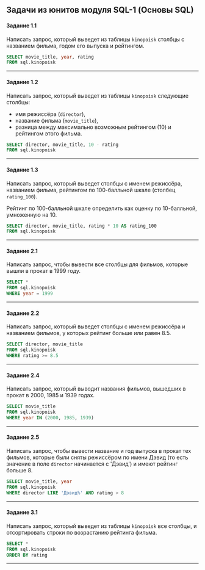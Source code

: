 ## Задачи из юнитов модуля SQL-1 (Основы SQL) ##

#### **Задание 1.1** ####

Написать запрос, который выведет из таблицы `kinopoisk` столбцы с названием
фильма, годом его выпуска и рейтингом.

```sql
SELECT movie_title, year, rating
FROM sql.kinopoisk
```

----

#### **Задание 1.2** ####

Написать запрос, который выведет из таблицы `kinopoisk` следующие столбцы:

- имя режиссёра (`director`),
- название фильма (`movie_title`),
- разница между максимально возможным рейтингом (10) и рейтингом этого фильма.

```sql
SELECT director, movie_title, 10 - rating
FROM sql.kinopoisk
```

----

#### **Задание 1.3** ####

Написать запрос, который выведет столбцы с именем режиссёра, названием фильма,
рейтингом по 100-балльной шкале (столбец `rating_100`).

Рейтинг по 100-балльной шкале определить как оценку по 10-балльной, умноженную
на 10.

```sql
SELECT director, movie_title, rating * 10 AS rating_100
FROM sql.kinopoisk
```

----

#### **Задание 2.1** ####

Написать запрос, чтобы вывести все столбцы для фильмов, которые вышли в прокат в
1999 году.

```sql
SELECT *
FROM sql.kinopoisk
WHERE year = 1999
```

----

#### **Задание 2.2** ####

Написать запрос, который выведет столбцы с именем режиссёра и названием фильмов,
у которых рейтинг больше или равен 8.5.

```sql
SELECT director, movie_title
FROM sql.kinopoisk
WHERE rating >= 8.5
```

----

#### **Задание 2.4** ####

Написать запрос, который выводит названия фильмов, вышедших в прокат в 2000,
1985 и 1939 годах.

```sql
SELECT movie_title
FROM sql.kinopoisk
WHERE year IN (2000, 1985, 1939)
```

----

#### **Задание 2.5** ####

Написать запрос, чтобы вывести название и год выпуска в прокат тех фильмов,
которые были сняты режиссёром по имени Дэвид (то есть значение в поле `director`
начинается с 'Дэвид') и имеют рейтинг больше 8.

```sql
SELECT movie_title, year
FROM sql.kinopoisk
WHERE director LIKE 'Дэвид%' AND rating > 8
```

----

#### **Задание 3.1** ####

Написать запрос, который выведет из таблицы `kinopoisk` все столбцы, и
отсортировать строки по возрастанию рейтинга фильма.

```sql
SELECT *
FROM sql.kinopoisk
ORDER BY rating
```

----
